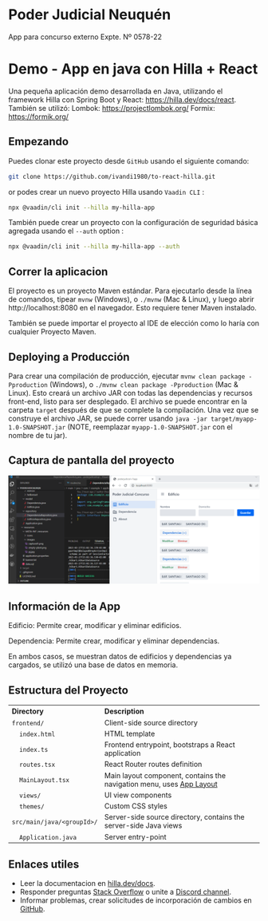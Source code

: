 # Poder Judicial Neuquén

App para concurso externo Expte. Nº 0578-22

# Demo - App en java con Hilla + React
Una pequeña aplicación demo desarrollada en Java, utilizando el framework Hilla con Spring Boot y React: https://hilla.dev/docs/react. También se utilizó: Lombok: https://projectlombok.org/ Formix: https://formik.org/

## Empezando

Puedes clonar este proyecto desde `GitHub` usando el siguiente comando: 
```bash
git clone https://github.com/ivandi1980/to-react-hilla.git
```

or podes crear un nuevo proyecto Hilla usando `Vaadin CLI` :

```bash
npx @vaadin/cli init --hilla my-hilla-app
```

También puede crear un proyecto con la configuración de seguridad básica agregada usando el `--auth` option :

```bash
npx @vaadin/cli init --hilla my-hilla-app --auth
```

## Correr la aplicacion

El proyecto es un proyecto Maven estándar. Para ejecutarlo desde la línea de comandos, tipear `mvnw` (Windows), o `./mvnw` (Mac & Linux), y luego abrir http://localhost:8080 en el navegador. Esto requiere tener Maven instalado.

También se puede importar el proyecto al IDE de elección como lo haría con cualquier Proyecto Maven.

## Deploying a Producción

Para crear una compilación de producción, ejecutar `mvnw clean package -Pproduction` (Windows), o `./mvnw clean package -Pproduction`  (Mac & Linux). Esto creará un archivo JAR con todas las dependencias y recursos front-end, listo para ser desplegado. El archivo se puede encontrar en la carpeta `target` después de que se complete la compilación.
Una vez que se construye el archivo JAR, se puede correr usando `java -jar target/myapp-1.0-SNAPSHOT.jar` (NOTE, reemplazar
`myapp-1.0-SNAPSHOT.jar` con el nombre de tu jar).

## Captura de pantalla del proyecto


![Screenshoot](src/main/resources/META-INF/resources/images/poderjudicial-v1app.png) 

## Información de la App

Edificio: Permite crear, modificar y eliminar edificios.

Dependencia: Permite crear, modificar y eliminar dependencias.

En ambos casos,  se muestran datos de edificios y dependencias ya cargados, se utilizó una base de datos en memoria.

## Estructura del Proyecto

<table style="width:100%; text-align: left;">
  <tr><th>Directory</th><th>Description</th></tr>
  <tr><td><code>frontend/</code></td><td>Client-side source directory</td></tr>
  <tr><td>&nbsp;&nbsp;&nbsp;&nbsp;<code>index.html</code></td><td>HTML template</td></tr>
  <tr><td>&nbsp;&nbsp;&nbsp;&nbsp;<code>index.ts</code></td><td>Frontend 
entrypoint, bootstraps a React application</td></tr>
  <tr><td>&nbsp;&nbsp;&nbsp;&nbsp;<code>routes.tsx</code></td><td>React Router routes definition</td></tr>
  <tr><td>&nbsp;&nbsp;&nbsp;&nbsp;<code>MainLayout.tsx</code></td><td>Main 
layout component, contains the navigation menu, uses <a href="https://hilla.dev/docs/react/components/app-layout">
App Layout</a></td></tr>
  <tr><td>&nbsp;&nbsp;&nbsp;&nbsp;<code>views/</code></td><td>UI view 
components</td></tr>
  <tr><td>&nbsp;&nbsp;&nbsp;&nbsp;<code>themes/</code></td><td>Custom  
CSS styles</td></tr>
  <tr><td><code>src/main/java/&lt;groupId&gt;/</code></td><td>Server-side 
source directory, contains the server-side Java views</td></tr>
  <tr><td>&nbsp;&nbsp;&nbsp;&nbsp;<code>Application.java</code></td><td>Server entry-point</td></tr>
</table>

## Enlaces utiles

- Leer la documentacion en [hilla.dev/docs](https://hilla.dev/docs/).
- Responder preguntas [Stack Overflow](https://stackoverflow.com/questions/tagged/hilla) o unite a [Discord channel](https://discord.gg/MYFq5RTbBn).
- Informar problemas, crear solicitudes de incorporación de cambios en [GitHub](https://github.com/vaadin/hilla).
